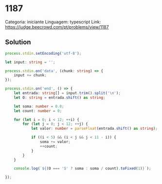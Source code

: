 # 1187

Categoria: iniciante
Linguagem: typescript
Link: https://judge.beecrowd.com/pt/problems/view/1187

## Solution

```ts
process.stdin.setEncoding('utf-8');

let input: string = '';

process.stdin.on('data', (chunk: string) => {
    input += chunk;
});

process.stdin.on('end', () => {
    let entrada: string[] = input.trim().split('\n');
    let O: string = entrada.shift() as string;

    let soma: number = 0.0;
    let count: number = 0;

    for (let i = 0; i < 12; ++i) {
        for (let j = 0; j < 12; ++j) {
            let valor: number = parseFloat(entrada.shift() as string);

            if ((i < 5) && (i < j && j < 11 - i)) {
                soma += valor;
                ++count;
            }
        }
    }

    console.log(`${(O === 'S' ? soma : soma / count).toFixed(1)}`);

});


```